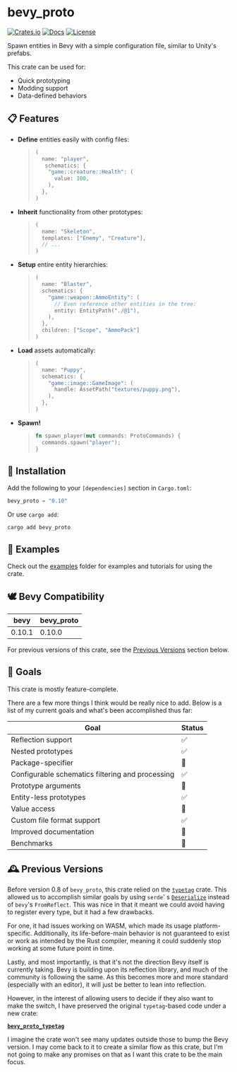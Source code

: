 # bevy_proto

[![Crates.io](https://img.shields.io/crates/v/bevy_proto)](https://crates.io/crates/bevy_proto)
[![Docs](https://img.shields.io/docsrs/bevy_proto)](https://docs.rs/bevy_proto/latest/bevy_proto/)
[![License](https://img.shields.io/crates/l/bevy_proto)](https://github.com/MrGVSV/bevy_proto/blob/main/License.md)

Spawn entities in Bevy with a simple configuration file, similar to Unity's prefabs.

This crate can be used for:

* Quick prototyping
* Modding support
* Data-defined behaviors

## 📋 Features

- **Define** entities easily with config files:

  > ```rust
  > (
  >   name: "player",
  >    schematics: {
  >     "game::creature::Health": (
  >       value: 100,
  >     ),
  >   },
  > )
  > ```

- **Inherit** functionality from other prototypes:

  > ```rust
  > (
  >   name: "Skeleton",
  >   templates: ["Enemy", "Creature"],
  >   // ...
  > )
  > ```

- **Setup** entire entity hierarchies:

  > ```rust
  > (
  >   name: "Blaster",
  >   schematics: {
  >     "game::weapon::AmmoEntity": (
  >       // Even reference other entities in the tree:
  >       entity: EntityPath("./@1"),
  >     ),
  >   },
  >   children: ["Scope", "AmmoPack"]
  > )
  > ```

- **Load** assets automatically:

  > ```rust
  > (
  >   name: "Puppy",
  >   schematics: {
  >     "game::image::GameImage": (
  >       handle: AssetPath("textures/puppy.png"),
  >     ),
  >   },
  > )
  > ```

- **Spawn!**

  > ```rust
  > fn spawn_player(mut commands: ProtoCommands) {
  >   commands.spawn("player");
  > }
  > ```

## 📲 Installation

Add the following to your `[dependencies]` section in `Cargo.toml`:

```rust
bevy_proto = "0.10"
```

Or use `cargo add`:

```
cargo add bevy_proto
```

## 📓 Examples

Check out the [examples](https://github.com/MrGVSV/bevy_proto/tree/main/examples) folder for examples and tutorials for
using the crate.

## 🕊 Bevy Compatibility

| bevy   | bevy_proto |
|--------|------------|
| 0.10.1 | 0.10.0     |

For previous versions of this crate, see the [Previous Versions](#-previous-versions) section below.

## 🥅 Goals

This crate is mostly feature-complete.

There are a few more things I think would be really nice to add. Below is a list of my current goals and what's been
accomplished thus far:

| Goal                                             | Status |
|--------------------------------------------------|--------|
| Reflection support                               | ✅      |
| Nested prototypes                                | ✅      |
| Package-specifier                                | 🚧     |
| Configurable schematics filtering and processing | ✅      |
| Prototype arguments                              | 🚧     |
| Entity-less prototypes                           | ✅      |
| Value access                                     | 🚧     |
| Custom file format support                       | ✅     |
| Improved documentation                           | 🚧     |
| Benchmarks                                       | 🚧     |

## 🕰 Previous Versions

Before version 0.8 of `bevy_proto`, this crate relied on the [`typetag`](https://github.com/dtolnay/typetag) crate. This
allowed us to accomplish similar goals by using `serde`'
s  [`Deserialize`](https://docs.rs/serde/latest/serde/trait.Deserialize.html) instead of `bevy`'s `FromReflect`. This
was nice in that it meant we could avoid having to register every type, but it had a few drawbacks.

For one, it had issues working on WASM, which made its usage platform-specific. Additionally, its life-before-main
behavior is not guaranteed to exist or work as intended by the Rust compiler, meaning it could suddenly stop working at
some future point in time.

Lastly, and most importantly, is that it's not the direction Bevy itself is currently taking. Bevy is building upon its
reflection library, and much of the community is following the same. As this becomes more and more standard (especially
with an editor), it will just be better to lean into reflection.

However, in the interest of allowing users to decide if they also want to make the switch, I have preserved the
original `typetag`-based code under a new crate:

[**`bevy_proto_typetag`**](https://github.com/MrGVSV/bevy_proto_typetag)

I imagine the crate won't see many updates outside those to bump the Bevy version. I may come back to it to create a
similar flow as this crate, but I'm not going to make any promises on that as I want this crate to be the main focus.

